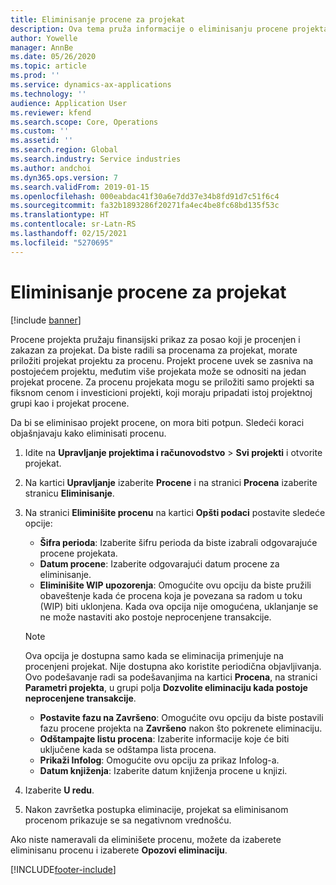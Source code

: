 ```yaml
---
title: Eliminisanje procene za projekat
description: Ova tema pruža informacije o eliminisanju procene projekta nakon što je završena.
author: Yowelle
manager: AnnBe
ms.date: 05/26/2020
ms.topic: article
ms.prod: ''
ms.service: dynamics-ax-applications
ms.technology: ''
audience: Application User
ms.reviewer: kfend
ms.search.scope: Core, Operations
ms.custom: ''
ms.assetid: ''
ms.search.region: Global
ms.search.industry: Service industries
ms.author: andchoi
ms.dyn365.ops.version: 7
ms.search.validFrom: 2019-01-15
ms.openlocfilehash: 000eabdac41f30a6e7dd37e34b8fd91d7c51f6c4
ms.sourcegitcommit: fa32b1893286f20271fa4ec4be8fc68bd135f53c
ms.translationtype: HT
ms.contentlocale: sr-Latn-RS
ms.lasthandoff: 02/15/2021
ms.locfileid: "5270695"
---
```

# <a name="eliminate-a-project-estimate"></a>Eliminisanje procene za projekat

[!include [banner](../includes/banner.md)]

Procene projekta pružaju finansijski prikaz za posao koji je procenjen i zakazan za projekat. Da biste radili sa procenama za projekat, morate priložiti projekat projektu za procenu. Projekt procene uvek se zasniva na postojećem projektu, međutim više projekata može se odnositi na jedan projekat procene. Za procenu projekata mogu se priložiti samo projekti sa fiksnom cenom i investicioni projekti, koji moraju pripadati istoj projektnoj grupi kao i projekat procene.

Da bi se eliminisao projekt procene, on mora biti potpun. Sledeći koraci objašnjavaju kako eliminisati procenu.

1. Idite na **Upravljanje projektima i računovodstvo** > **Svi projekti** i otvorite projekat. 
2. Na kartici **Upravljanje** izaberite **Procene** i na stranici **Procena** izaberite stranicu **Eliminisanje**.
3. Na stranici **Eliminišite procenu** na kartici **Opšti podaci** postavite sledeće opcije:

   - **Šifra perioda**: Izaberite šifru perioda da biste izabrali odgovarajuće procene projekata. 
   - **Datum procene**: Izaberite odgovarajući datum procene za eliminisanje.
   - **Eliminišite WIP upozorenja**: Omogućite ovu opciju da biste pružili obaveštenje kada će procena koja je povezana sa radom u toku (WIP) biti uklonjena. Kada ova opcija nije omogućena, uklanjanje se ne može nastaviti ako postoje neprocenjene transakcije. 
   > [!NOTE]
   > Ova opcija je dostupna samo kada se eliminacija primenjuje na procenjeni projekat. Nije dostupna ako koristite periodična objavljivanja. Ovo podešavanje radi sa podešavanjima na kartici **Procena**, na stranici **Parametri projekta**, u grupi polja **Dozvolite eliminaciju kada postoje neprocenjene transakcije**.
   - **Postavite fazu na Završeno**: Omogućite ovu opciju da biste postavili fazu procene projekta na **Završeno** nakon što pokrenete eliminaciju.
   - **Odštampajte listu procena**: Izaberite informacije koje će biti uključene kada se odštampa lista procena.
   - **Prikaži Infolog**: Omogućite ovu opciju za prikaz Infolog-a.
   - **Datum knjiženja**: Izaberite datum knjiženja procene u knjizi.

4.  Izaberite **U redu**.
5. Nakon završetka postupka eliminacije, projekat sa eliminisanom procenom prikazuje se sa negativnom vrednošću. 

Ako niste nameravali da eliminišete procenu, možete da izaberete eliminisanu procenu i izaberete **Opozovi eliminaciju**.   


[!INCLUDE[footer-include](../includes/footer-banner.md)]